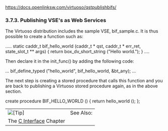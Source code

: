 https://docs.openlinksw.com/virtuoso/qstpublishbifs/

### 3.7.3. Publishing VSE's as Web Services

The Virtuoso distribution includes the sample VSE, bif_sample.c. It is thus possible to create a function such as:

.....
static caddr_t
bif_hello_world (caddr_t * qst, caddr_t * err_ret, state_slot_t ** args)
{
  return box_dv_short_string ("Hello world.");
}
....

Then declare it in the init_func() by adding the following code:

...
  bif_define_typed ("hello_world", bif_hello_world, &bt_any);
...

The next step is creating a stored procedure that calls this function and you are back to publishing a Virtuoso stored procedure again, as in the above section.

create procedure BIF_HELLO_WORLD () { return hello_world (); };

|   |   |
|---|---|
|![[Tip]](https://docs.openlinksw.com/virtuoso/qstpublishbifs/images/tip.png)|See Also:|
|The [C Interface](https://docs.openlinksw.com/virtuoso/cinterface/) Chapter|